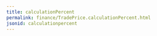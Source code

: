 ```yaml
---
title: calculationPercent
permalink: finance/TradePrice.calculationPercent.html
jsonid: calculationpercent
---
```

